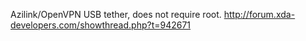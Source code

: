 Azilink/OpenVPN USB tether, does not require root.  http://forum.xda-developers.com/showthread.php?t=942671